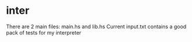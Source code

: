 # inter
There are 2 main files: main.hs and lib.hs
Current input.txt contains a good pack of tests for my interpreter